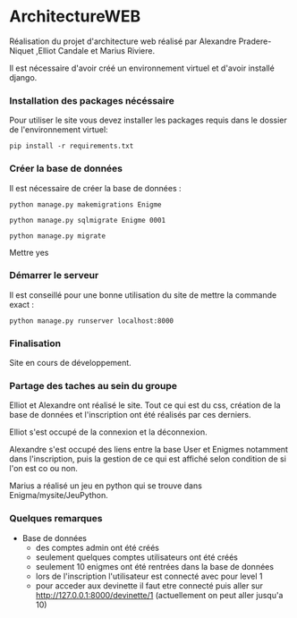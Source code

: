# ArchitectureWEB
Réalisation du projet d'architecture web réalisé par  Alexandre Pradere-Niquet ,Elliot Candale et Marius Riviere.

Il est nécessaire d'avoir créé un environnement virtuel et d'avoir installé django.

### Installation des packages nécéssaire

Pour utiliser le site vous devez installer les packages requis dans le dossier de l'environnement virtuel:

    pip install -r requirements.txt

### Créer la base de données

Il est nécessaire de créer la base de données :

    python manage.py makemigrations Enigme
    
    python manage.py sqlmigrate Enigme 0001
    
    python manage.py migrate
    
Mettre yes
 
### Démarrer le serveur

Il est conseillé pour une bonne utilisation du site de mettre la commande exact :

    python manage.py runserver localhost:8000

### Finalisation

Site en cours de développement.

### Partage des taches au sein du groupe

Elliot et Alexandre ont réalisé le site. Tout ce qui est du css, création de la base de données et l'inscription ont été réalisés par ces derniers.

Elliot s'est occupé de la connexion et la déconnexion.

Alexandre s'est occupé des liens entre la base User et Enigmes notamment dans l'inscription, puis la gestion de ce qui est affiché selon condition de si l'on est co ou non.

Marius a réalisé un jeu en python qui se trouve dans Enigma/mysite/JeuPython.

### Quelques remarques

* Base de données
	* des comptes admin ont été créés
	* seulement quelques comptes utilisateurs ont été créés
	* seulement 10 enigmes ont été rentrées dans la base de données
	* lors de l'inscription l'utilisateur est connecté avec pour level 1
	* pour acceder aux devinette il faut etre connecté puis aller sur http://127.0.0.1:8000/devinette/1  (actuellement on peut aller jusqu'a 10)

